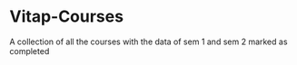 # Vitap-Courses
 A collection of all the courses with the data of sem 1 and sem 2 marked as completed

